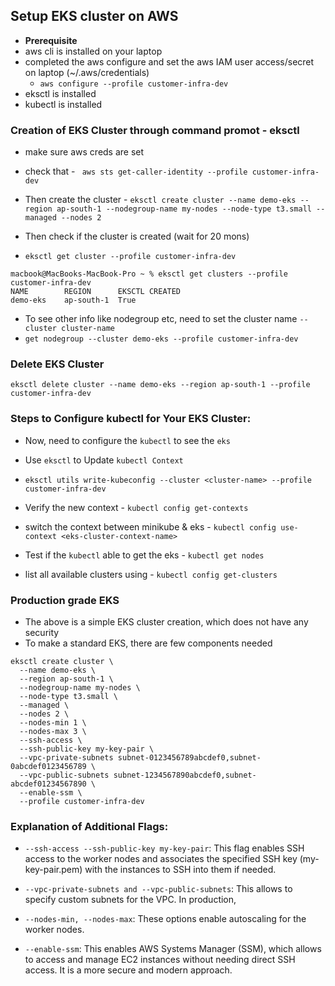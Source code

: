 ## Setup EKS cluster on AWS

- **Prerequisite**
- aws cli is installed on your laptop
- completed the aws configure and set the aws IAM user access/secret on laptop (~/.aws/credentials)
    - `aws configure --profile customer-infra-dev`
- eksctl is installed
- kubectl is installed

### Creation of EKS Cluster through command promot - eksctl
- make sure aws creds are set 

- check that - ` aws sts get-caller-identity --profile customer-infra-dev`

- Then create the cluster - `eksctl create cluster --name demo-eks --region ap-south-1 --nodegroup-name my-nodes --node-type t3.small --managed --nodes 2`

- Then check if the cluster is created (wait for 20 mons)

- `eksctl get cluster --profile customer-infra-dev`

```
macbook@MacBooks-MacBook-Pro ~ % eksctl get clusters --profile customer-infra-dev
NAME		REGION		EKSCTL CREATED
demo-eks	ap-south-1	True
```

- To see other info like nodegroup etc, need to set the cluster name `--cluster cluster-name`
- `get nodegroup --cluster demo-eks --profile customer-infra-dev`


### Delete EKS Cluster
```
eksctl delete cluster --name demo-eks --region ap-south-1 --profile customer-infra-dev
```

### Steps to Configure kubectl for Your EKS Cluster:
* Now, need to configure the `kubectl` to see the `eks`
- Use `eksctl` to Update `kubectl Context`
- `eksctl utils write-kubeconfig --cluster <cluster-name> --profile customer-infra-dev`

- Verify the new context - `kubectl config get-contexts`
- switch the context between minikube & eks - `kubectl config use-context <eks-cluster-context-name>`

- Test if the `kubectl` able to get the eks - `kubectl get nodes`

- list all available clusters using - `kubectl config get-clusters`




### Production grade EKS
- The above is a simple EKS cluster creation, which does not have any security
- To make a standard EKS, there are few components needed

```
eksctl create cluster \
  --name demo-eks \
  --region ap-south-1 \
  --nodegroup-name my-nodes \
  --node-type t3.small \
  --managed \
  --nodes 2 \
  --nodes-min 1 \
  --nodes-max 3 \
  --ssh-access \
  --ssh-public-key my-key-pair \
  --vpc-private-subnets subnet-0123456789abcdef0,subnet-0abcdef0123456789 \
  --vpc-public-subnets subnet-1234567890abcdef0,subnet-abcdef01234567890 \
  --enable-ssm \
  --profile customer-infra-dev
```

### Explanation of Additional Flags:

- `--ssh-access --ssh-public-key my-key-pair`: This flag enables SSH access to the worker nodes and associates the specified SSH key (my-key-pair.pem) with the instances to SSH into them if needed.

- `--vpc-private-subnets and --vpc-public-subnets`: This allows to specify custom subnets for the VPC. In production,

- `--nodes-min, --nodes-max`: These options enable autoscaling for the worker nodes.

- `--enable-ssm`: This enables AWS Systems Manager (SSM), which allows to access and manage EC2 instances without needing direct SSH access. It is a more secure and modern approach.